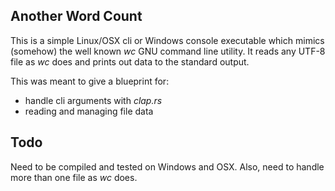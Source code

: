 ## Another Word Count

This is a simple Linux/OSX cli or Windows console executable which mimics (somehow) the well known *wc* GNU
command line utility. It reads any UTF-8 file as *wc* does and prints out data to the standard output.

This was meant to give a blueprint for: 

* handle cli arguments with *clap.rs*
* reading and managing file data

## Todo
Need to be compiled and tested on Windows and OSX. Also, need to handle more than one file as *wc* does.
